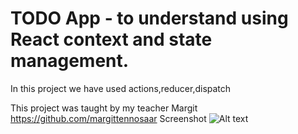 # TODO App - to understand using React context and state management.

In this project we have used actions,reducer,dispatch

This project was taught by my teacher Margit https://github.com/margittennosaar
Screenshot
![Alt text](./src/todolist.png?raw=true "Title")

